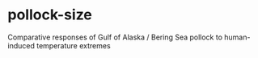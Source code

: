 # pollock-size
Comparative responses of Gulf of Alaska / Bering Sea pollock to human-induced temperature extremes
